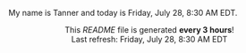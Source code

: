 My name is Tanner and today is Friday, July 28, 8:30 AM EDT.

<p align="center">This <i>README</i> file is generated <b>every 3 hours</b>!</br>Last refresh: Friday, July 28, 8:30 AM EDT<br /></p>
